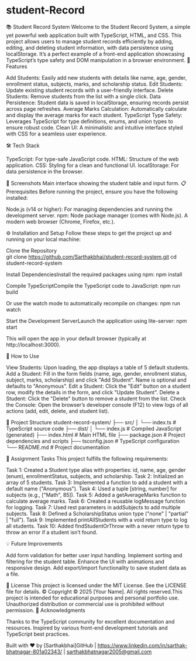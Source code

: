 ﻿# student-Record
📚 Student Record System
Welcome to the Student Record System, a simple yet powerful web application built with TypeScript, HTML, and CSS. This project allows users to manage student records efficiently by adding, editing, and deleting student information, with data persistence using localStorage. It’s a perfect example of a front-end application showcasing TypeScript’s type safety and DOM manipulation in a browser environment.
🚀 Features

Add Students: Easily add new students with details like name, age, gender, enrollment status, subjects, marks, and scholarship status.
Edit Students: Update existing student records with a user-friendly interface.
Delete Students: Remove students from the list with a single click.
Data Persistence: Student data is saved in localStorage, ensuring records persist across page refreshes.
Average Marks Calculation: Automatically calculate and display the average marks for each student.
TypeScript Type Safety: Leverages TypeScript for type definitions, enums, and union types to ensure robust code.
Clean UI: A minimalistic and intuitive interface styled with CSS for a seamless user experience.

🛠️ Tech Stack

TypeScript: For type-safe JavaScript code.
HTML: Structure of the web application.
CSS: Styling for a clean and functional UI.
localStorage: For data persistence in the browser.

📸 Screenshots
Main interface showing the student table and input form.
📋 Prerequisites
Before running the project, ensure you have the following installed:

Node.js (v14 or higher): For managing dependencies and running the development server.
npm: Node package manager (comes with Node.js).
A modern web browser (Chrome, Firefox, etc.).

⚙️ Installation and Setup
Follow these steps to get the project up and running on your local machine:

Clone the Repository  
git clone https://github.com/Sarthakbhai/student-record-system.git
cd student-record-system


Install DependenciesInstall the required packages using npm:
npm install


Compile TypeScriptCompile the TypeScript code to JavaScript:
npm run build

Or use the watch mode to automatically recompile on changes:
npm run watch


Start the Development ServerLaunch the application using lite-server:
npm start

This will open the app in your default browser (typically at http://localhost:3000).


📖 How to Use

View Students: Upon loading, the app displays a table of 5 default students.
Add a Student: Fill in the form fields (name, age, gender, enrollment status, subject, marks, scholarship) and click "Add Student". Name is optional and defaults to "Anonymous".
Edit a Student: Click the "Edit" button on a student row, modify the details in the form, and click "Update Student".
Delete a Student: Click the "Delete" button to remove a student from the list.
Check the Console: Open the browser’s developer console (F12) to view logs of all actions (add, edit, delete, and student list).

📂 Project Structure
student-record-system/
├── src/
│   └── index.ts           # TypeScript source code
├── dist/
│   └── index.js           # Compiled JavaScript (generated)
├── index.html             # Main HTML file
├── package.json           # Project dependencies and scripts
├── tsconfig.json          # TypeScript configuration
└── README.md              # Project documentation

📜 Assignment Tasks
This project fulfills the following requirements:

Task 1: Created a Student type alias with properties: id, name, age, gender (enum), enrollmentStatus, subjects, and scholarship.
Task 2: Initialized an array of 5 students.
Task 3: Implemented a function to add a student with a default name ("Anonymous").
Task 4: Used a tuple [string, number] for subjects (e.g., ["Math", 85]).
Task 5: Added a getAverageMarks function to calculate average marks.
Task 6: Created a reusable logMessage function for logging.
Task 7: Used rest parameters in addSubjects to add multiple subjects.
Task 8: Defined a ScholarshipStatus union type ("none" | "partial" | "full").
Task 9: Implemented printAllStudents with a void return type to log all students.
Task 10: Added findStudentOrThrow with a never return type to throw an error if a student isn’t found.

💡 Future Improvements

Add form validation for better user input handling.
Implement sorting and filtering for the student table.
Enhance the UI with animations and responsive design.
Add export/import functionality to save student data as a file.

📝 License
This project is licensed under the MIT License. See the LICENSE file for details.
©️ Copyright
© 2025 [Your Name]. All rights reserved.This project is intended for educational purposes and personal portfolio use. Unauthorized distribution or commercial use is prohibited without permission.
🙌 Acknowledgments

Thanks to the TypeScript community for excellent documentation and resources.
Inspired by various front-end development tutorials and TypeScript best practices.


Built with ❤️ by [Sarthakbhai]GitHub | https://www.linkedin.com/in/sarthak-bhatnagar-801a02343/ | sarthakbhatnagar2005@gmail.com
